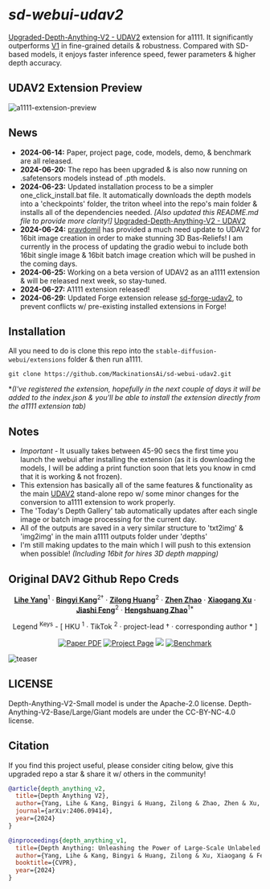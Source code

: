 # ***sd-webui-udav2***

[Upgraded-Depth-Anything-V2 - UDAV2](https://github.com/MackinationsAi/Upgraded-Depth-Anything-V2) extension for a1111. It significantly outperforms [V1](https://github.com/LiheYoung/Depth-Anything) in fine-grained details & robustness. Compared with SD-based models, it enjoys faster inference speed, fewer parameters & higher depth accuracy.

## UDAV2 Extension Preview

![a1111-extension-preview](https://github.com/MackinationsAi/sd-webui-udav2/assets/133395980/f3a98052-8e26-426c-8c5b-a3a22834cfd4)

## News

- **2024-06-14:** Paper, project page, code, models, demo, & benchmark are all released.
- **2024-06-20:** The repo has been upgraded & is also now running on .safetensors models instead of .pth models.
- **2024-06-23:** Updated installation process to be a simpler one_click_install.bat file. It automatically downloads the depth models into a 'checkpoints' folder, the triton wheel into the repo's main folder & installs all of the dependencies needed. *[Also updated this README.md file to provide more clarity!]* [Upgraded-Depth-Anything-V2 - UDAV2](https://github.com/MackinationsAi/Upgraded-Depth-Anything-V2)
- **2024-06-24:** [pravdomil](https://github.com/pravdomil) has provided a much need update to UDAV2 for 16bit image creation in order to make stunning 3D Bas-Reliefs! I am currently in the process of updating the gradio webui to include both 16bit single image & 16bit batch image creation which will be pushed in the coming days.
- **2024-06-25:** Working on a beta version of UDAV2 as an a1111 extension & will be released next week, so stay-tuned.
- **2024-06-27:** A1111 extension released!
- **2024-06-29:** Updated Forge extension release [sd-forge-udav2](https://github.com/MackinationsAi/sd-webui-udav2/releases/tag/sd-forge-udav2), to prevent conflicts w/ pre-existing installed extensions in Forge!

## Installation

All you need to do is clone this repo into the `stable-diffusion-webui/extensions` folder & then run a1111.

```
git clone https://github.com/MackinationsAi/sd-webui-udav2.git
```

**(I've registered the extension, hopefully in the next couple of days it will be added to the index.json & you'll be able to install the extension directly from the a1111 extension tab)* 

## Notes

- *Important* - It usually takes between 45-90 secs the first time you launch the webui after installing the extension (as it is downloading the models, I will be adding a print function soon that lets you know in cmd that it is working & not frozen).
- This extension has basically all of the same features & functionality as the main [UDAV2](https://github.com/MackinationsAi/Upgraded-Depth-Anything-V2) stand-alone repo w/ some minor changes for the conversion to a1111 extension to work properly.
- The 'Today's Depth Gallery' tab automatically updates after each single image or batch image processing for the current day.
- All of the outputs are saved in a very similar structure to 'txt2img' & 'img2img' in the main a1111 outputs folder under 'depths'
- I'm still making updates to the main which I will push to this extension when possible! *(Including 16bit for hires 3D depth mapping)*

## Original DAV2 Github Repo Creds
<div align="center">

[**Lihe Yang**](https://liheyoung.github.io/)<sup>1</sup> · [**Bingyi Kang**](https://bingykang.github.io/)<sup>2&dagger;</sup> · [**Zilong Huang**](http://speedinghzl.github.io/)<sup>2</sup> · [**Zhen Zhao**](http://zhaozhen.me/) · [**Xiaogang Xu**](https://xiaogang00.github.io/) · [**Jiashi Feng**](https://sites.google.com/site/jshfeng/)<sup>2</sup> · [**Hengshuang Zhao**](https://hszhao.github.io/)<sup>1*</sup>

Legend <sup>Keys</sup> - [ HKU <sup>1</sup>  ·  TikTok <sup>2</sup>  ·  project-lead &dagger;  ·  corresponding author * ]
</div>

<div align="center">
<a href="https://arxiv.org/abs/2406.09414"><img src='https://img.shields.io/badge/arXiv-Depth Anything V2-red' alt='Paper PDF'></a>
<a href='https://depth-anything-v2.github.io'><img src='https://img.shields.io/badge/Project_Page-Depth Anything V2-green' alt='Project Page'></a>
<a href='https://huggingface.co/spaces/depth-anything/Depth-Anything-V2'><img src='https://img.shields.io/badge/%F0%9F%A4%97%20Hugging%20Face-Spaces-blue'></a>
<a href='https://huggingface.co/datasets/depth-anything/DA-2K'><img src='https://img.shields.io/badge/Benchmark-DA--2K-yellow' alt='Benchmark'></a>
</div>

![teaser](https://github.com/MackinationsAi/sd-webui-udav2/assets/133395980/c9a277fd-7c3c-4810-949b-4e2bfd3e230c)

## LICENSE

Depth-Anything-V2-Small model is under the Apache-2.0 license. Depth-Anything-V2-Base/Large/Giant models are under the CC-BY-NC-4.0 license.

## Citation

If you find this project useful, please consider citing below, give this upgraded repo a star & share it w/ others in the community!

```bibtex
@article{depth_anything_v2,
  title={Depth Anything V2},
  author={Yang, Lihe & Kang, Bingyi & Huang, Zilong & Zhao, Zhen & Xu, Xiaogang & Feng, Jiashi & Zhao, Hengshuang},
  journal={arXiv:2406.09414},
  year={2024}
}

@inproceedings{depth_anything_v1,
  title={Depth Anything: Unleashing the Power of Large-Scale Unlabeled Data}, 
  author={Yang, Lihe & Kang, Bingyi & Huang, Zilong & Xu, Xiaogang & Feng, Jiashi & Zhao, Hengshuang},
  booktitle={CVPR},
  year={2024}
}
```
